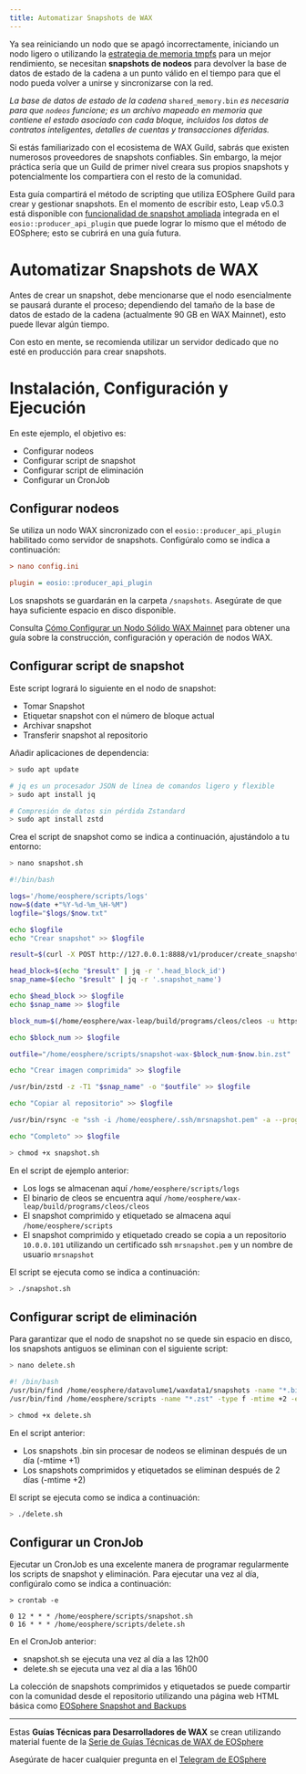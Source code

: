 ```yaml
---
title: Automatizar Snapshots de WAX
---
```


Ya sea reiniciando un nodo que se apagó incorrectamente, iniciando un nodo ligero o utilizando la [estrategia de memoria tmpfs](/es/operate/wax-infrastructure/wax-ram-disk-utilisation) para un mejor rendimiento, se necesitan **snapshots de nodeos** para devolver la base de datos de estado de la cadena a un punto válido en el tiempo para que el nodo pueda volver a unirse y sincronizarse con la red.

_La base de datos de estado de la cadena_ `shared_memory.bin` _es necesaria para que `nodeos` funcione; es un archivo mapeado en memoria que contiene el estado asociado con cada bloque, incluidos los datos de contratos inteligentes, detalles de cuentas y transacciones diferidas._

Si estás familiarizado con el ecosistema de WAX Guild, sabrás que existen numerosos proveedores de snapshots confiables. Sin embargo, la mejor práctica sería que un Guild de primer nivel creara sus propios snapshots y potencialmente los compartiera con el resto de la comunidad.

Esta guía compartirá el método de scripting que utiliza EOSphere Guild para crear y gestionar snapshots. En el momento de escribir esto, Leap v5.0.3 está disponible con [funcionalidad de snapshot ampliada](https://github.com/eosnetworkfoundation/product/blob/main/api-http/proposals/snapshot-api.md) integrada en el `eosio::producer_api_plugin` que puede lograr lo mismo que el método de EOSphere; esto se cubrirá en una guía futura.

# Automatizar Snapshots de WAX

Antes de crear un snapshot, debe mencionarse que el nodo esencialmente se pausará durante el proceso; dependiendo del tamaño de la base de datos de estado de la cadena (actualmente 90 GB en WAX Mainnet), esto puede llevar algún tiempo.

Con esto en mente, se recomienda utilizar un servidor dedicado que no esté en producción para crear snapshots.

# Instalación, Configuración y Ejecución

En este ejemplo, el objetivo es:

- Configurar nodeos
- Configurar script de snapshot
- Configurar script de eliminación
- Configurar un CronJob

## Configurar nodeos

Se utiliza un nodo WAX sincronizado con el `eosio::producer_api_plugin` habilitado como servidor de snapshots. Configúralo como se indica a continuación:

```ini
> nano config.ini

plugin = eosio::producer_api_plugin
```

Los snapshots se guardarán en la carpeta `/snapshots`. Asegúrate de que haya suficiente espacio en disco disponible.

Consulta [Cómo Configurar un Nodo Sólido WAX Mainnet](/es/operate/wax-infrastructure/wax-mainnet-node) para obtener una guía sobre la construcción, configuración y operación de nodos WAX.

## **Configurar script de snapshot**

Este script logrará lo siguiente en el nodo de snapshot:

- Tomar Snapshot
- Etiquetar snapshot con el número de bloque actual
- Archivar snapshot
- Transferir snapshot al repositorio

Añadir aplicaciones de dependencia:

```bash
> sudo apt update

# jq es un procesador JSON de línea de comandos ligero y flexible
> sudo apt install jq

# Compresión de datos sin pérdida Zstandard
> sudo apt install zstd
```

Crea el script de snapshot como se indica a continuación, ajustándolo a tu entorno:

```bash
> nano snapshot.sh

#!/bin/bash

logs='/home/eosphere/scripts/logs'
now=$(date +"%Y-%d-%m_%H-%M")
logfile="$logs/$now.txt"

echo $logfile
echo "Crear snapshot" >> $logfile

result=$(curl -X POST http://127.0.0.1:8888/v1/producer/create_snapshot) >> $logfile

head_block=$(echo "$result" | jq -r '.head_block_id')
snap_name=$(echo "$result" | jq -r '.snapshot_name')

echo $head_block >> $logfile
echo $snap_name >> $logfile

block_num=$(/home/eosphere/wax-leap/build/programs/cleos/cleos -u https://wax.eosphere.io get block "$head_block" | jq '.block_num')

echo $block_num >> $logfile

outfile="/home/eosphere/scripts/snapshot-wax-$block_num-$now.bin.zst"

echo "Crear imagen comprimida" >> $logfile

/usr/bin/zstd -z -T1 "$snap_name" -o "$outfile" >> $logfile

echo "Copiar al repositorio" >> $logfile

/usr/bin/rsync -e "ssh -i /home/eosphere/.ssh/mrsnapshot.pem" -a --progress "$outfile" "mrsnapshot@10.0.0.101:/home/mrsnapshot/snapshots/wax/" >> $logfile

echo "Completo" >> $logfile

> chmod +x snapshot.sh
```

En el script de ejemplo anterior:

- Los logs se almacenan aquí `/home/eosphere/scripts/logs`
- El binario de cleos se encuentra aquí `/home/eosphere/wax-leap/build/programs/cleos/cleos`
- El snapshot comprimido y etiquetado se almacena aquí `/home/eosphere/scripts`
- El snapshot comprimido y etiquetado creado se copia a un repositorio `10.0.0.101` utilizando un certificado ssh `mrsnapshot.pem` y un nombre de usuario `mrsnapshot`

El script se ejecuta como se indica a continuación:

```bash
> ./snapshot.sh
```

## Configurar script de eliminación

Para garantizar que el nodo de snapshot no se quede sin espacio en disco, los snapshots antiguos se eliminan con el siguiente script:

```bash
> nano delete.sh

#! /bin/bash
/usr/bin/find /home/eosphere/datavolume1/waxdata1/snapshots -name "*.bin" -type f -mtime +1 -exec rm -f {} \;
/usr/bin/find /home/eosphere/scripts -name "*.zst" -type f -mtime +2 -exec rm -f {} \;

> chmod +x delete.sh
```

En el script anterior:

- Los snapshots .bin sin procesar de nodeos se eliminan después de un día (-mtime +1)
- Los snapshots comprimidos y etiquetados se eliminan después de 2 días (-mtime +2)

El script se ejecuta como se indica a continuación:

```bash
> ./delete.sh
```

## Configurar un CronJob

Ejecutar un CronJob es una excelente manera de programar regularmente los scripts de snapshot y eliminación. Para ejecutar una vez al día, configúralo como se indica a continuación:

```cron
> crontab -e

0 12 * * * /home/eosphere/scripts/snapshot.sh
0 16 * * * /home/eosphere/scripts/delete.sh
```

En el CronJob anterior:

- snapshot.sh se ejecuta una vez al día a las 12h00
- delete.sh se ejecuta una vez al día a las 16h00

La colección de snapshots comprimidos y etiquetados se puede compartir con la comunidad desde el repositorio utilizando una página web HTML básica como [EOSphere Snapshot and Backups](https://snapshots.eosphere.io/)

---

Estas **Guías Técnicas para Desarrolladores de WAX** se crean utilizando material fuente de la [Serie de Guías Técnicas de WAX de EOSphere](https://medium.com/eosphere/wax-technical-how-to/home)

Asegúrate de hacer cualquier pregunta en el [Telegram de EOSphere](https://t.me/eosphere_io) 
